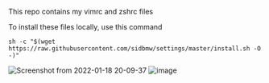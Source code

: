 This repo contains my vimrc and zshrc files

To install these files locally, use this command

`sh -c "$(wget https://raw.githubusercontent.com/sidbmw/settings/master/install.sh -O -)"`

![Screenshot from 2022-01-18 20-09-37](https://user-images.githubusercontent.com/16989022/150044635-027be6bb-b516-4a08-8732-3e6997e708c1.png)
![image](https://user-images.githubusercontent.com/16989022/150052661-43f94e7d-ae52-4509-beef-3b10f74cbe0c.png)
